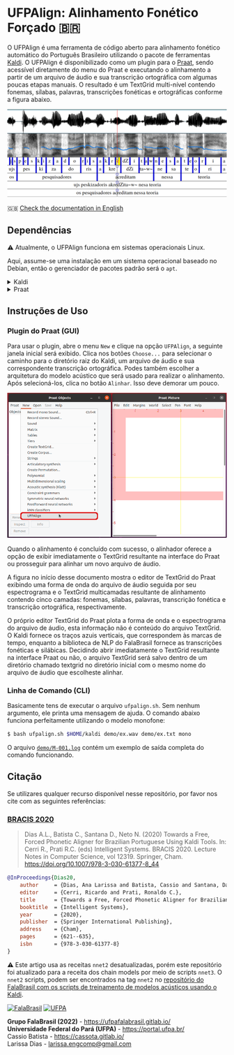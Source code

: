 # UFPAlign: Alinhamento Fonético Forçado :brazil:

O UFPAlign é uma ferramenta de código aberto para alinhamento fonético
automático do Português Brasileiro utilizando o pacote de ferramentas 
[Kaldi](http://kaldi-asr.org/). O UFPAlign é disponibilizado como um plugin 
para o [Praat](https://www.fon.hum.uva.nl/praat/), sendo acessível diretamente 
do menu do Praat e executando o alinhamento a partir de um arquivo de áudio e 
sua transcrição ortográfica com algumas poucas etapas manuais. O resultado é um
TextGrid multi-nível contendo fonemas, sílabas, palavras, transcrições
fonéticas e ortográficas conforme a figura abaixo.

![](doc/textgrid.png)

:uk: [Check the documentation in English](README.en.md)

## Dependências

:warning: Atualmente, o UFPAlign funciona em sistemas operacionais Linux.

Aqui, assume-se uma instalação em um sistema operacional
baseado no Debian, então o gerenciador de pacotes padrão será o `apt`.

<details>
<summary>Kaldi</summary>

Primeiro, clona a versão mais atual do Kaldi do GitHub digitando no
terminal:

```bash
$ git clone https://github.com/kaldi-asr/kaldi
```

O próximo passo é a instalação do `tools` do Kaldi. No diretório 
`kaldi/tools/`, verifica se algum pré-requisito do Kaldi ainda precisa ser
instalado:

```bash
$ cd kaldi/tools
$ extras/check_dependencies.sh
```

Se houver algum requisito faltando, o comando deve te informar o passo para
instalá-lo. O passo seguinte é a compilação dos requisitos com o `make`:

```bash
$ make
```

Se tiveres várias CPUs e quiseres acelerar as coisas, podes rodar o passo
anterior paralelamente usando o parâmetro `-j`. Por exemplo, para usar 4 CPUs:

```bash
$ make -j 4
```

O último pacote a ser instalado é a OpenBLAS, uma biblioteca open-source de
álgebra linear que pode ser utilizada no lugar da Intel MKL. Cuidado que isso
irá utilizar todos os cores da tua máquina, até mesmo as hyperthreads caso o
processador as suporte.

```bash
$ extras/install_openblas.sh
```

Finalmente, podes intalar o Kaldi `src`.

```bash
$ cd kaldi/src
$ ./configure --shared
$ make depend -j 4
$ make -j 4
```

Para testar se a instalação do Kaldi foi bem-sucedida, podes executar os
scripts do corpus `yes/no`. A execução é rápida, pois o conjunto de dados é
muito pequeno e o pipeline apenas treina e decodifica um modelo baseado em
monofones.

```bash
$ cd kaldi/egs/yesno/s5
$ bash run.sh
```

A última linha da execução deverá printar a taxa de erro por palavra (WER): 

```text
%WER 0.00 [ 0 / 232, 0 ins, 0 del, 0 sub ] exp/mono0a/decode_test_yesno/wer_10_0.0
```
</details>

<details>
<summary>Praat</summary>

Em ambientes Linux, podes instalar o Praat usando o `apt-get` rodando o comando:

```bash
$ sudo apt-get install praat
```

Ou podes baixar o executável 64-bit na página de [download do
Praat](https://www.fon.hum.uva.nl/praat/praat6141_linux64.tar.gz). Depois de
baixá-lo, deves descompactar dentro de uma pasta. Pronto, apenas clica no
executável para usar o Praat. O `*.tar.gz` pode ser deletado.
</details>


## Instruções de Uso

### Plugin do Praat (GUI)

Para usar o plugin, abre o menu `New` e clique na opção `UFPAlign`, a seguinte
janela inicial será exibido. Clica nos botões `Choose...` para selecionar o
caminho para o diretório raiz do Kaldi, um arquivo de áudio e
sua correspondente transcrição ortográfica. Podes também escolher a
arquitetura do modelo acústico que será usado para realizar o alinhamento.
Após selecioná-los, clica no botão `Alinhar`. Isso deve demorar um pouco.

![](doc/praat_menu.png)

Quando o alinhamento é concluído com sucesso, o alinhador oferece a opção de
exibir imediatamente o TextGrid resultante na interface do Praat ou prosseguir
para alinhar um novo arquivo de áudio.

A figura no início desse documento mostra o editor de TextGrid do Praat 
exibindo uma forma de onda do arquivo de áudio seguida por seu espectrograma 
e o TextGrid multicamadas resultante de alinhamento contendo cinco camadas: 
fonemas, sílabas, palavras, transcrição fonética e transcrição ortográfica, 
respectivamente.

O próprio editor TextGrid do Praat plota a forma de onda e o espectrograma do
arquivo de áudio, esta informação não é conteúdo do arquivo TextGrid. O Kaldi
fornece os traços azuis verticais, que correspondem às marcas de tempo,
enquanto a biblioteca de NLP do FalaBrasil fornece as transcrições fonéticas e
silábicas. Decidindo abrir imediatamente o TextGrid resultante na
interface Praat ou não, o arquivo TextGrid será salvo dentro de um diretório
chamado textgrid no diretório inicial com o mesmo nome do arquivo de áudio
que escolheste alinhar.

### Linha de Comando (CLI)

Basicamente tens de executar o arquivo `ufpalign.sh`. Sem nenhum argumento, ele
printa uma mensagem de ajuda. O comando abaixo funciona perfeitamente
utilizando o modelo monofone:

```bash
$ bash ufpalign.sh $HOME/kaldi demo/ex.wav demo/ex.txt mono
```

O arquivo [`demo/M-001.log`](demo/M-001.log) contém um exemplo de saída
completa do comando funcionando.

## Citação

Se utilizares qualquer recurso disponível nesse repositório, por favor nos cite
com as seguintes referências:

### [BRACIS 2020](https://link.springer.com/chapter/10.1007/978-3-030-61377-8_44)

> Dias A.L., Batista C., Santana D., Neto N. (2020)
> Towards a Free, Forced Phonetic Aligner for Brazilian Portuguese Using Kaldi Tools.
> In: Cerri R., Prati R.C. (eds) Intelligent Systems. BRACIS 2020.
> Lecture Notes in Computer Science, vol 12319. Springer, Cham.
> https://doi.org/10.1007/978-3-030-61377-8_44

```bibtex
@InProceedings{Dias20,
    author     = {Dias, Ana Larissa and Batista, Cassio and Santana, Daniel and Neto, Nelson},
    editor     = {Cerri, Ricardo and Prati, Ronaldo C.},
    title      = {Towards a Free, Forced Phonetic Aligner for Brazilian Portuguese Using Kaldi Tools},
    booktitle  = {Intelligent Systems},
    year       = {2020},
    publisher  = {Springer International Publishing},
    address    = {Cham},
    pages      = {621--635},
    isbn       = {978-3-030-61377-8}
}
```

:warning: Este artigo usa as receitas `nnet2` desatualizadas, porém este
repositório foi atualizado para a receita dos chain models por meio de scripts
`nnet3`. O `nnet2` scripts, podem ser encontrados na tag `nnet2` no
[repositório do FalaBrasil com os scripts de treinamento de modelos acústicos usando o Kaldi](https://github.com/falabrasil/kaldi-br).

[![FalaBrasil](https://gitlab.com/falabrasil/avatars/-/raw/main/logo_fb_git_footer.png)](https://ufpafalabrasil.gitlab.io/ "Visite o site do Grupo FalaBrasil") [![UFPA](https://gitlab.com/falabrasil/avatars/-/raw/main/logo_ufpa_git_footer.png)](https://portal.ufpa.br/ "Visite o site da UFPA")

__Grupo FalaBrasil (2022)__ - https://ufpafalabrasil.gitlab.io/      
__Universidade Federal do Pará (UFPA)__ - https://portal.ufpa.br/     
Cassio Batista - https://cassota.gitlab.io/    
Larissa Dias   - larissa.engcomp@gmail.com     

